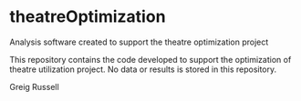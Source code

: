 # theatreOptimization
Analysis software created to support the theatre optimization project

This repository contains the code developed to support the optimization of theatre utilization project. No data or results is stored in this repository.

Greig Russell
